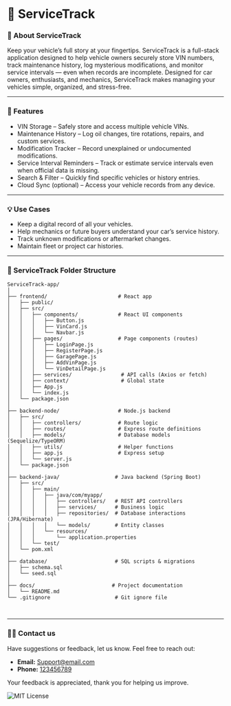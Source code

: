 # 🚗 ServiceTrack

### 🌟 About ServiceTrack
Keep your vehicle’s full story at your fingertips. ServiceTrack is a full-stack application designed to help vehicle owners securely store VIN numbers, track maintenance history, log mysterious modifications, and monitor service intervals — even when records are incomplete. Designed for car owners, enthusiasts, and mechanics, ServiceTrack makes managing your vehicles simple, organized, and stress-free.

---

### 🧰 Features
- VIN Storage – Safely store and access multiple vehicle VINs.  
- Maintenance History – Log oil changes, tire rotations, repairs, and custom services.  
- Modification Tracker – Record unexplained or undocumented modifications.  
- Service Interval Reminders – Track or estimate service intervals even when official data is missing.  
- Search & Filter – Quickly find specific vehicles or history entries.  
- Cloud Sync (optional) – Access your vehicle records from any device.

---

### 💡 Use Cases
- Keep a digital record of all your vehicles.  
- Help mechanics or future buyers understand your car’s service history.  
- Track unknown modifications or aftermarket changes.  
- Maintain fleet or project car histories.

---

### 📁 ServiceTrack Folder Structure
```
ServiceTrack-app/
│
├── frontend/                       # React app
│   ├── public/
│   ├── src/
│   │   ├── components/             # React UI components
│   │   │   ├── Button.js
│   │   │   ├── VinCard.js
│   │   │   └── Navbar.js
│   │   ├── pages/                  # Page components (routes)
│   │   │   ├── LoginPage.js
│   │   │   ├── RegisterPage.js
│   │   │   ├── GaragePage.js
│   │   │   ├── AddVinPage.js
│   │   │   └── VinDetailPage.js
│   │   ├── services/                # API calls (Axios or fetch)
│   │   ├── context/                 # Global state
│   │   ├── App.js
│   │   └── index.js
│   └── package.json
│
├── backend-node/                   # Node.js backend
│   ├── src/
│   │   ├── controllers/            # Route logic
│   │   ├── routes/                 # Express route definitions
│   │   ├── models/                 # Database models (Sequelize/TypeORM)
│   │   ├── utils/                  # Helper functions
│   │   ├── app.js                  # Express setup
│   │   └── server.js
│   └── package.json
│
├── backend-java/                  # Java backend (Spring Boot)
│   ├── src/
│   │   ├── main/
│   │   │   ├── java/com/myapp/
│   │   │   │   ├── controllers/   # REST API controllers
│   │   │   │   ├── services/      # Business logic
│   │   │   │   ├── repositories/  # Database interactions (JPA/Hibernate)
│   │   │   │   └── models/        # Entity classes
│   │   │   └── resources/
│   │   │       └── application.properties
│   │   └── test/
│   └── pom.xml
│
├── database/                      # SQL scripts & migrations
│   ├── schema.sql
│   └── seed.sql
│
├── docs/                         # Project documentation
│   └── README.md
└── .gitignore                     # Git ignore file

                
```
---
### 🧑‍💻 Contact us 
Have suggestions or feedback, let us know. Feel free to reach out: 

- **Email:** [Support@email.com ](malto:email@example.com)
- **Phone:** [123456789](tel:123456789)

Your feedback is appreciated, thank you for helping us improve. 



![MIT License](https://img.shields.io/badge/License-MIT-blue.svg)
